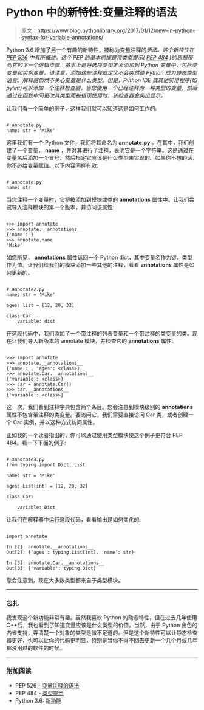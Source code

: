 # Python 中的新特性:变量注释的语法

> 原文：<https://www.blog.pythonlibrary.org/2017/01/12/new-in-python-syntax-for-variable-annotations/>

Python 3.6 增加了另一个有趣的新特性，被称为变量注释的*语法。这个新特性在 [PEP 526](https://www.python.org/dev/peps/pep-0526) 中有所概述。这个 PEP 的基本前提是将类型提示( [PEP 484](https://www.python.org/dev/peps/pep-0484) )的思想带到它的下一个逻辑步骤，基本上是将选项类型定义添加到 Python 变量中，包括类变量和实例变量。请注意，添加这些注释或定义不会突然使 Python 成为静态类型语言。解释器仍然不关心变量是什么类型。但是，Python IDE 或其他实用程序(如 pylint)可以添加一个注释检查器，当您使用一个已经注释为一种类型的变量，然后通过在函数中间更改其类型而被错误使用时，该检查器会突出显示。*

让我们看一个简单的例子，这样我们就可以知道这是如何工作的:

```

# annotate.py
name: str = 'Mike'

```

这里我们有一个 Python 文件，我们将其命名为 **annotate.py** 。在其中，我们创建了一个变量， **name** ，并对其进行了注释，表明它是一个字符串。这是通过在变量名后添加一个冒号，然后指定它应该是什么类型来实现的。如果你不想的话，你不必给变量赋值。以下内容同样有效:

```

# annotate.py
name: str 

```

当您注释一个变量时，它将被添加到模块或类的 **__annotations__** 属性中。让我们尝试导入注释模块的第一个版本，并访问该属性:

```

>>> import annotate
>>> annotate.__annotations__
{'name': }
>>> annotate.name
'Mike' 
```

如您所见， **__annotations__** 属性返回一个 Python dict，其中变量名作为键，类型作为值。让我们给我们的模块添加一些其他的注释，看看 **__annotations__** 属性是如何更新的。

```

# annotate2.py
name: str = 'Mike'

ages: list = [12, 20, 32]

class Car:
    variable: dict

```

在这段代码中，我们添加了一个带注释的列表变量和一个带注释的类变量的类。现在让我们导入新版本的 annotate 模块，并检查它的 **__annotations__** 属性:

```

>>> import annotate
>>> annotate.__annotations__
{'name': , 'ages': <class>}
>>> annotate.Car.__annotations__
{'variable': <class>}
>>> car = annotate.Car()
>>> car.__annotations__
{'variable': <class>}
```

这一次，我们看到注释字典包含两个条目。您会注意到模块级别的 **__annotations__** 属性不包含带注释的类变量。要访问它，我们需要直接访问 Car 类，或者创建一个 Car 实例，并以这种方式访问属性。

正如我的一个读者指出的，你可以通过使用类型模块使这个例子更符合 PEP 484。看一下下面的例子:

```

# annotate3.py
from typing import Dict, List

name: str = 'Mike'

ages: List[int] = [12, 20, 32]

class Car:

    variable: Dict

```

让我们在解释器中运行这段代码，看看输出是如何变化的:

```

import annotate

In [2]: annotate.__annotations__
Out[2]: {'ages': typing.List[int], 'name': str}

In [3]: annotate.Car.__annotations__
Out[3]: {'variable': typing.Dict}

```

您会注意到，现在大多数类型都来自于类型模块。

* * *

### 包扎

我发现这个新功能非常有趣。虽然我喜欢 Python 的动态特性，但在过去几年使用 C++后，我也看到了知道变量应该是什么类型的价值。当然，由于 Python 出色的内省支持，弄清楚一个对象的类型是微不足道的。但是这个新特性可以让静态检查器更好，也可以让你的代码更明显，特别是当你不得不回去更新一个几个月或几年都没用过的软件的时候。

* * *

### 附加阅读

*   PEP 526 - [变量注释的语法](https://www.python.org/dev/peps/pep-0526)
*   PEP 484 - [类型提示](https://www.python.org/dev/peps/pep-0484)
*   Python 3.6: [新功能](https://docs.python.org/3.6/whatsnew/3.6.html)